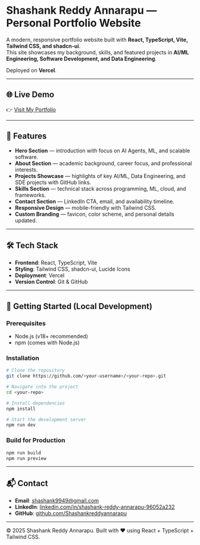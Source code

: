 # Shashank Reddy Annarapu — Personal Portfolio Website

A modern, responsive portfolio website built with **React, TypeScript, Vite, Tailwind CSS, and shadcn-ui**.  
This site showcases my background, skills, and featured projects in **AI/ML Engineering, Software Development, and Data Engineering**.  

Deployed on **Vercel**.

---

## 🌐 Live Demo
👉 [Visit My Portfolio](https://<your-vercel-url>.vercel.app)  

---

## 📌 Features
- **Hero Section** — introduction with focus on AI Agents, ML, and scalable software.
- **About Section** — academic background, career focus, and professional interests.
- **Projects Showcase** — highlights of key AI/ML, Data Engineering, and SDE projects with GitHub links.
- **Skills Section** — technical stack across programming, ML, cloud, and frameworks.
- **Contact Section** — LinkedIn CTA, email, and availability timeline.
- **Responsive Design** — mobile-friendly with Tailwind CSS.
- **Custom Branding** — favicon, color scheme, and personal details updated.

---

## 🛠️ Tech Stack
- **Frontend**: React, TypeScript, Vite
- **Styling**: Tailwind CSS, shadcn-ui, Lucide Icons
- **Deployment**: Vercel
- **Version Control**: Git & GitHub

---

## 🚀 Getting Started (Local Development)

### Prerequisites
- Node.js (v18+ recommended)
- npm (comes with Node.js)

### Installation
```bash
# Clone the repository
git clone https://github.com/<your-username>/<your-repo>.git

# Navigate into the project
cd <your-repo>

# Install dependencies
npm install

# Start the development server
npm run dev
```

### Build for Production
```bash
npm run build
npm run preview
```

---

## 📬 Contact
- **Email**: [shashank9949@gmail.com](mailto:shashank9949@gmail.com)  
- **LinkedIn**: [linkedin.com/in/shashank-reddy-annarapu-96052a232](https://www.linkedin.com/in/shashank-reddy-annarapu-96052a232)  
- **GitHub**: [github.com/Shashankreddyannarapu](https://github.com/Shashankreddyannarapu)  

---

© 2025 Shashank Reddy Annarapu. Built with ❤️ using React + TypeScript + Tailwind CSS.
